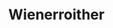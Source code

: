 ---
title: "Wienerroither"
url: /klagenfurt-am-woerthersee/wienerroither-bahnhofstrasse/
shop: Bäckerei
---